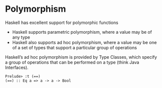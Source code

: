 # Polymorphism

Haskell has excellent support for polymorphic functions
+ Haskell supports parametric polymorphism, where a value may be of any type
+ Haskell also supports ad hoc polymorphism, where a value may be one of a set of types that support a particular group of operations

Haskell’s ad hoc polymorphism is provided by Type Classes, which specify a
group of operations that can be performed on a type (think Java Interfaces).

```
Prelude> :t (==)
(==) :: Eq a => a -> a -> Bool
```